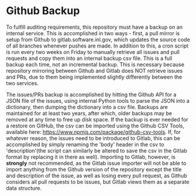 
# Github Backup
	
To fulfill auditing requirements, this repository must have a backup on an internal service. This is accomplished in two ways - first, a pull mirror is setup from Github to gitlab.software.inl.gov, which updates the source code of all branches whenever pushes are made. In addition to this, a cron script is run every two weeks on Friday to manually retrieve all issues and pull requests and copy them into an internal backup csv file. This is a full backup each time, not an incremental backup. This is necessary because repository mirroring between Github and Gitlab does NOT retrieve issues and PRs, due to them being implemented slightly differently between the two services. 

The issues/PRs backup is accomplished by hitting the Github API for a JSON file of the issues, using internal Python tools to parse the JSON into a dictionary, then dumping the dictionary into a csv file. Backups are maintained for at least two years, after which, older backups may be removed at any time to free up disk space. If the backup is ever needed for a restore on GitHub, the csv can be imported using the Github CSV Tools, available here: https://www.npmjs.com/package/github-csv-tools. If, for whatever reason, the issues need to be introduced to Gitlab, this can be accomplished by simply renaming the 'body' header in the csv to 'description'(the script can similarly be altered to save the csv in the Gitlab format by replacing it in there as well). Importing to Gitlab, however, is **strongly** not recommended, as the Gitlab issue importer will not be able to import anything from the Github version of the repository except the title and description of the issue, as well as losing every pull request, as Github considers all pull requests to be issues, but Gitlab views them as a separate data structure.
